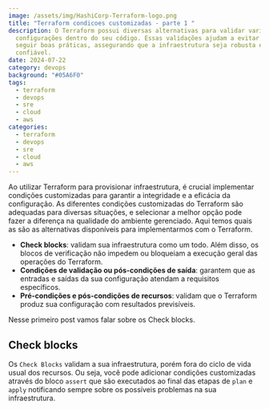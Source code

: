 ```yaml
---
image: /assets/img/HashiCorp-Terraform-logo.png
title: "Terraform condicoes customizadas - parte 1 "
description: O Terraform possui diversas alternativas para validar variáveis e
  configurações dentro do seu código. Essas validações ajudam a evitar erros e
  seguir boas práticas, assegurando que a infraestrutura seja robusta e
  confiável.
date: 2024-07-22
category: devops
background: "#05A6F0"
tags:
  - terraform
  - devops
  - sre
  - cloud
  - aws
categories:
  - terraform
  - devops
  - sre
  - cloud
  - aws
---
```

Ao utilizar Terraform para provisionar infraestrutura, é crucial implementar condições customizadas para garantir a integridade e a eficácia da configuração. As diferentes condições customizadas do Terraform são adequadas para diversas situações, e selecionar a melhor opção pode fazer a diferença na qualidade do ambiente gerenciado. Aqui temos quais as são as alternativas disponíveis para implementarmos com o Terraform.

- **Check blocks**: validam sua infraestrutura como um todo. Além disso, os blocos de verificação não impedem ou bloqueiam a execução geral das operações do Terraform.
- **Condições de validação ou pós-condições de saída**: garantem que as entradas e saídas da sua configuração atendam a requisitos específicos.
- **Pré-condições e pós-condições de recursos**: validam que o Terraform produz sua configuração com resultados previsíveis.

N﻿esse primeiro post vamos falar sobre os Check blocks.

## Check blocks

O﻿s `Check Blocks` validam a sua infraestrutura, porém fora do ciclo de vida usual dos recursos. Ou seja, você pode adicionar condições customizadas através do bloco `assert` que são executados ao final das etapas de `plan` e `apply` notificando sempre sobre os possíveis problemas na sua infraestrutura.



